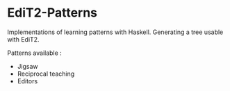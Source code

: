 EdiT2-Patterns
==============

Implementations of learning patterns with Haskell. Generating a tree usable with EdiT2.

Patterns available :
  - Jigsaw
  - Reciprocal teaching
  - Editors
